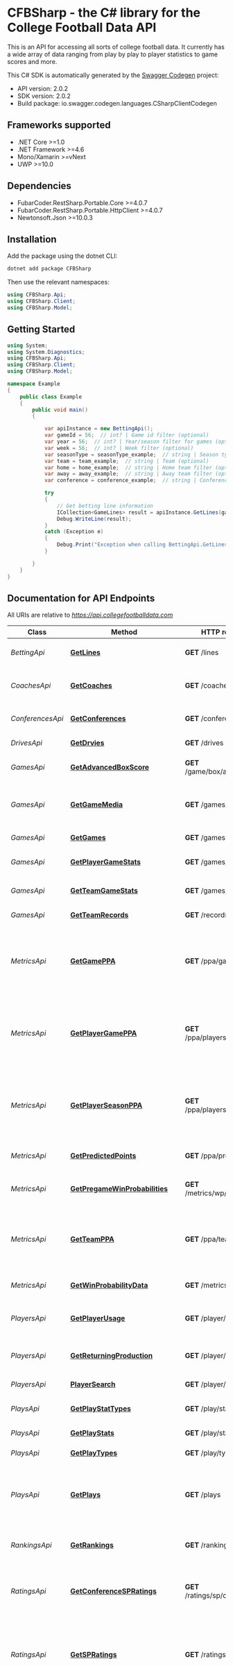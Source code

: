 # CFBSharp - the C# library for the College Football Data API

This is an API for accessing all sorts of college football data.  It currently has a wide array of data ranging from play by play to player statistics to game scores and more.

This C# SDK is automatically generated by the [Swagger Codegen](https://github.com/swagger-api/swagger-codegen) project:

- API version: 2.0.2
- SDK version: 2.0.2
- Build package: io.swagger.codegen.languages.CSharpClientCodegen

<a name="frameworks-supported"></a>
## Frameworks supported
- .NET Core >=1.0
- .NET Framework >=4.6
- Mono/Xamarin >=vNext
- UWP >=10.0

<a name="dependencies"></a>
## Dependencies
- FubarCoder.RestSharp.Portable.Core >=4.0.7
- FubarCoder.RestSharp.Portable.HttpClient >=4.0.7
- Newtonsoft.Json >=10.0.3

<a name="installation"></a>
## Installation
Add the package using the dotnet CLI:
```powershell
dotnet add package CFBSharp
```

Then use the relevant namespaces:
```csharp
using CFBSharp.Api;
using CFBSharp.Client;
using CFBSharp.Model;
```
<a name="getting-started"></a>
## Getting Started

```csharp
using System;
using System.Diagnostics;
using CFBSharp.Api;
using CFBSharp.Client;
using CFBSharp.Model;

namespace Example
{
    public class Example
    {
        public void main()
        {

            var apiInstance = new BettingApi();
            var gameId = 56;  // int? | Game id filter (optional) 
            var year = 56;  // int? | Year/season filter for games (optional) 
            var week = 56;  // int? | Week filter (optional) 
            var seasonType = seasonType_example;  // string | Season type filter (regular or postseason) (optional)  (default to regular)
            var team = team_example;  // string | Team (optional) 
            var home = home_example;  // string | Home team filter (optional) 
            var away = away_example;  // string | Away team filter (optional) 
            var conference = conference_example;  // string | Conference abbreviation filter (optional) 

            try
            {
                // Get betting line information
                ICollection<GameLines> result = apiInstance.GetLines(gameId, year, week, seasonType, team, home, away, conference);
                Debug.WriteLine(result);
            }
            catch (Exception e)
            {
                Debug.Print("Exception when calling BettingApi.GetLines: " + e.Message );
            }

        }
    }
}
```

<a name="documentation-for-api-endpoints"></a>
## Documentation for API Endpoints

All URIs are relative to *https://api.collegefootballdata.com*

Class | Method | HTTP request | Description
------------ | ------------- | ------------- | -------------
*BettingApi* | [**GetLines**](docs/BettingApi.md#getlines) | **GET** /lines | Get betting line information
*CoachesApi* | [**GetCoaches**](docs/CoachesApi.md#getcoaches) | **GET** /coaches | Get coach records and school history
*ConferencesApi* | [**GetConferences**](docs/ConferencesApi.md#getconferences) | **GET** /conferences | Get conference list
*DrivesApi* | [**GetDrvies**](docs/DrivesApi.md#getdrvies) | **GET** /drives | Get drive information
*GamesApi* | [**GetAdvancedBoxScore**](docs/GamesApi.md#getadvancedboxscore) | **GET** /game/box/advanced | Get advanced box score
*GamesApi* | [**GetGameMedia**](docs/GamesApi.md#getgamemedia) | **GET** /games/media | Get game media information (TV, radio, etc)
*GamesApi* | [**GetGames**](docs/GamesApi.md#getgames) | **GET** /games | Get game information
*GamesApi* | [**GetPlayerGameStats**](docs/GamesApi.md#getplayergamestats) | **GET** /games/players | Get player statistics by game
*GamesApi* | [**GetTeamGameStats**](docs/GamesApi.md#getteamgamestats) | **GET** /games/teams | Get team statistics by game
*GamesApi* | [**GetTeamRecords**](docs/GamesApi.md#getteamrecords) | **GET** /records | Get records by year
*MetricsApi* | [**GetGamePPA**](docs/MetricsApi.md#getgameppa) | **GET** /ppa/games | Get team game averages for Predicted Points Added (PPA)
*MetricsApi* | [**GetPlayerGamePPA**](docs/MetricsApi.md#getplayergameppa) | **GET** /ppa/players/games | Get player game averages for Predicted Points Added (PPA)
*MetricsApi* | [**GetPlayerSeasonPPA**](docs/MetricsApi.md#getplayerseasonppa) | **GET** /ppa/players/season | Get player season averages for Predicted Points Added (PPA)
*MetricsApi* | [**GetPredictedPoints**](docs/MetricsApi.md#getpredictedpoints) | **GET** /ppa/predicted | Calculate Predicted Points
*MetricsApi* | [**GetPregameWinProbabilities**](docs/MetricsApi.md#getpregamewinprobabilities) | **GET** /metrics/wp/pregame | Get pregame win probabilities
*MetricsApi* | [**GetTeamPPA**](docs/MetricsApi.md#getteamppa) | **GET** /ppa/teams | Get team averages for Predicted Points Added (PPA)
*MetricsApi* | [**GetWinProbabilityData**](docs/MetricsApi.md#getwinprobabilitydata) | **GET** /metrics/wp | Get win probability chart data
*PlayersApi* | [**GetPlayerUsage**](docs/PlayersApi.md#getplayerusage) | **GET** /player/usage | Get player usage metrics for the season
*PlayersApi* | [**GetReturningProduction**](docs/PlayersApi.md#getreturningproduction) | **GET** /player/returning | Get returning production metrics
*PlayersApi* | [**PlayerSearch**](docs/PlayersApi.md#playersearch) | **GET** /player/search | Search for players
*PlaysApi* | [**GetPlayStatTypes**](docs/PlaysApi.md#getplaystattypes) | **GET** /play/stat/types | Get play stat type lists
*PlaysApi* | [**GetPlayStats**](docs/PlaysApi.md#getplaystats) | **GET** /play/stats | Get play statistics
*PlaysApi* | [**GetPlayTypes**](docs/PlaysApi.md#getplaytypes) | **GET** /play/types | Get play type list
*PlaysApi* | [**GetPlays**](docs/PlaysApi.md#getplays) | **GET** /plays | Get play information. Requires either a week or team to be specified.
*RankingsApi* | [**GetRankings**](docs/RankingsApi.md#getrankings) | **GET** /rankings | Get historical rankings and polls
*RatingsApi* | [**GetConferenceSPRatings**](docs/RatingsApi.md#getconferencespratings) | **GET** /ratings/sp/conferences | Get average SP+ historical rating data by conference
*RatingsApi* | [**GetSPRatings**](docs/RatingsApi.md#getspratings) | **GET** /ratings/sp | Get SP+ historical rating data (requires either a year or team specified)
*RatingsApi* | [**GetSRSRatings**](docs/RatingsApi.md#getsrsratings) | **GET** /ratings/srs | Get SRS historical rating data (requires either a year or team specified)
*RecruitingApi* | [**GetRecruitingGroups**](docs/RecruitingApi.md#getrecruitinggroups) | **GET** /recruiting/groups | Get position group aggregated ratings
*RecruitingApi* | [**GetRecruitingPlayers**](docs/RecruitingApi.md#getrecruitingplayers) | **GET** /recruiting/players | Get player recruiting rankings and data. Requires either a year or team to be specified.
*RecruitingApi* | [**GetRecruitingTeams**](docs/RecruitingApi.md#getrecruitingteams) | **GET** /recruiting/teams | Get team recruiting rankings
*StatsApi* | [**GetAdvancedTeamGameStats**](docs/StatsApi.md#getadvancedteamgamestats) | **GET** /stats/game/advanced | Get advanced game team stats
*StatsApi* | [**GetAdvancedTeamSeasonStats**](docs/StatsApi.md#getadvancedteamseasonstats) | **GET** /stats/season/advanced | Get advanced season team stats
*StatsApi* | [**GetStatCategories**](docs/StatsApi.md#getstatcategories) | **GET** /stats/categories | Get stat category list
*StatsApi* | [**GetTeamSeasonStats**](docs/StatsApi.md#getteamseasonstats) | **GET** /stats/season | Get season team stats
*TeamsApi* | [**GetFbsTeams**](docs/TeamsApi.md#getfbsteams) | **GET** /teams/fbs | Get list of major division teams for a given year
*TeamsApi* | [**GetRoster**](docs/TeamsApi.md#getroster) | **GET** /roster | Get team roster
*TeamsApi* | [**GetTalent**](docs/TeamsApi.md#gettalent) | **GET** /talent | Get team talent rankings
*TeamsApi* | [**GetTeamMatchup**](docs/TeamsApi.md#getteammatchup) | **GET** /teams/matchup | Get matchup history
*TeamsApi* | [**GetTeams**](docs/TeamsApi.md#getteams) | **GET** /teams | Get team information
*VenuesApi* | [**GetVenues**](docs/VenuesApi.md#getvenues) | **GET** /venues | Get venue information


<a name="documentation-for-models"></a>
## Documentation for Models

 - [Model.AdvancedGameStat](docs/AdvancedGameStat.md)
 - [Model.AdvancedGameStatOffense](docs/AdvancedGameStatOffense.md)
 - [Model.AdvancedGameStatOffenseRushingPlays](docs/AdvancedGameStatOffenseRushingPlays.md)
 - [Model.AdvancedGameStatOffenseStandardDowns](docs/AdvancedGameStatOffenseStandardDowns.md)
 - [Model.AdvancedSeasonStat](docs/AdvancedSeasonStat.md)
 - [Model.AdvancedSeasonStatDefense](docs/AdvancedSeasonStatDefense.md)
 - [Model.AdvancedSeasonStatOffense](docs/AdvancedSeasonStatOffense.md)
 - [Model.AdvancedSeasonStatOffenseFieldPosition](docs/AdvancedSeasonStatOffenseFieldPosition.md)
 - [Model.AdvancedSeasonStatOffenseRushingPlays](docs/AdvancedSeasonStatOffenseRushingPlays.md)
 - [Model.AdvancedSeasonStatOffenseStandardDowns](docs/AdvancedSeasonStatOffenseStandardDowns.md)
 - [Model.BoxScore](docs/BoxScore.md)
 - [Model.BoxScorePlayers](docs/BoxScorePlayers.md)
 - [Model.BoxScorePlayersAverage](docs/BoxScorePlayersAverage.md)
 - [Model.BoxScorePlayersPpa](docs/BoxScorePlayersPpa.md)
 - [Model.BoxScorePlayersUsage](docs/BoxScorePlayersUsage.md)
 - [Model.BoxScoreTeams](docs/BoxScoreTeams.md)
 - [Model.BoxScoreTeamsExplosiveness](docs/BoxScoreTeamsExplosiveness.md)
 - [Model.BoxScoreTeamsFieldPosition](docs/BoxScoreTeamsFieldPosition.md)
 - [Model.BoxScoreTeamsHavoc](docs/BoxScoreTeamsHavoc.md)
 - [Model.BoxScoreTeamsOverall](docs/BoxScoreTeamsOverall.md)
 - [Model.BoxScoreTeamsPpa](docs/BoxScoreTeamsPpa.md)
 - [Model.BoxScoreTeamsRushing](docs/BoxScoreTeamsRushing.md)
 - [Model.BoxScoreTeamsScoringOpportunities](docs/BoxScoreTeamsScoringOpportunities.md)
 - [Model.BoxScoreTeamsSuccessRates](docs/BoxScoreTeamsSuccessRates.md)
 - [Model.Conference](docs/Conference.md)
 - [Model.ConferenceSPRating](docs/ConferenceSPRating.md)
 - [Model.Drive](docs/Drive.md)
 - [Model.DriveStartTime](docs/DriveStartTime.md)
 - [Model.Game](docs/Game.md)
 - [Model.GameLines](docs/GameLines.md)
 - [Model.GameLinesLines](docs/GameLinesLines.md)
 - [Model.GameMedia](docs/GameMedia.md)
 - [Model.GamePPA](docs/GamePPA.md)
 - [Model.GamePPAOffense](docs/GamePPAOffense.md)
 - [Model.InlineResponse200](docs/InlineResponse200.md)
 - [Model.Play](docs/Play.md)
 - [Model.PlayStat](docs/PlayStat.md)
 - [Model.PlayStatType](docs/PlayStatType.md)
 - [Model.PlayType](docs/PlayType.md)
 - [Model.PlayWP](docs/PlayWP.md)
 - [Model.Player](docs/Player.md)
 - [Model.PlayerGame](docs/PlayerGame.md)
 - [Model.PlayerGameAthletes](docs/PlayerGameAthletes.md)
 - [Model.PlayerGameCategories](docs/PlayerGameCategories.md)
 - [Model.PlayerGamePPA](docs/PlayerGamePPA.md)
 - [Model.PlayerGamePPAAveragePPA](docs/PlayerGamePPAAveragePPA.md)
 - [Model.PlayerGameSchool](docs/PlayerGameSchool.md)
 - [Model.PlayerGameTeams](docs/PlayerGameTeams.md)
 - [Model.PlayerGameTypes](docs/PlayerGameTypes.md)
 - [Model.PlayerSearchResult](docs/PlayerSearchResult.md)
 - [Model.PlayerSeasonPPA](docs/PlayerSeasonPPA.md)
 - [Model.PlayerSeasonPPAAveragePPA](docs/PlayerSeasonPPAAveragePPA.md)
 - [Model.PlayerUsage](docs/PlayerUsage.md)
 - [Model.PlayerUsageUsage](docs/PlayerUsageUsage.md)
 - [Model.PositionGroupRecruitingRating](docs/PositionGroupRecruitingRating.md)
 - [Model.PredictedPoints](docs/PredictedPoints.md)
 - [Model.PregameWP](docs/PregameWP.md)
 - [Model.RankingWeek](docs/RankingWeek.md)
 - [Model.RankingWeekPolls](docs/RankingWeekPolls.md)
 - [Model.RankingWeekRanks](docs/RankingWeekRanks.md)
 - [Model.Recruit](docs/Recruit.md)
 - [Model.ReturningProduction](docs/ReturningProduction.md)
 - [Model.Team](docs/Team.md)
 - [Model.TeamGame](docs/TeamGame.md)
 - [Model.TeamGameStats](docs/TeamGameStats.md)
 - [Model.TeamGameTeams](docs/TeamGameTeams.md)
 - [Model.TeamMatchup](docs/TeamMatchup.md)
 - [Model.TeamMatchupGames](docs/TeamMatchupGames.md)
 - [Model.TeamPPA](docs/TeamPPA.md)
 - [Model.TeamPPAOffense](docs/TeamPPAOffense.md)
 - [Model.TeamPPAOffenseCumulative](docs/TeamPPAOffenseCumulative.md)
 - [Model.TeamRecord](docs/TeamRecord.md)
 - [Model.TeamRecordTotal](docs/TeamRecordTotal.md)
 - [Model.TeamRecruitingRank](docs/TeamRecruitingRank.md)
 - [Model.TeamSPRating](docs/TeamSPRating.md)
 - [Model.TeamSPRatingDefense](docs/TeamSPRatingDefense.md)
 - [Model.TeamSPRatingDefenseHavoc](docs/TeamSPRatingDefenseHavoc.md)
 - [Model.TeamSPRatingOffense](docs/TeamSPRatingOffense.md)
 - [Model.TeamSPRatingSpecialTeams](docs/TeamSPRatingSpecialTeams.md)
 - [Model.TeamSRSRating](docs/TeamSRSRating.md)
 - [Model.TeamSeason](docs/TeamSeason.md)
 - [Model.TeamSeasonStat](docs/TeamSeasonStat.md)
 - [Model.TeamTalent](docs/TeamTalent.md)
 - [Model.Venue](docs/Venue.md)
 - [Model.VenueLocation](docs/VenueLocation.md)


<a name="documentation-for-authorization"></a>
## Documentation for Authorization

All endpoints do not require authorization.
